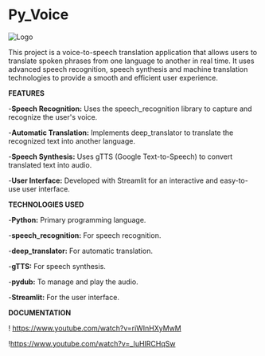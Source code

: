 # Py_Voice

![Logo](https://i.ytimg.com/vi/riWInHXyMwM/maxresdefault.jpg)

This project is a voice-to-speech translation application that allows users to translate spoken phrases from one language to another in real time. It uses advanced speech recognition, speech synthesis and machine translation technologies to provide a smooth and efficient user experience.


**FEATURES**

-**Speech Recognition:** Uses the speech_recognition library to capture and recognize the user's voice.

-**Automatic Translation:** Implements deep_translator to translate the recognized text into another language.

-**Speech Synthesis:** Uses gTTS (Google Text-to-Speech) to convert translated text into audio.

-**User Interface:** Developed with Streamlit for an interactive and easy-to-use user interface.



**TECHNOLOGIES USED**

-**Python:** Primary programming language.

-**speech_recognition:** For speech recognition.

-**deep_translator:** For automatic translation.

-**gTTS:** For speech synthesis.

-**pydub:** To manage and play the audio.

-**Streamlit:** For the user interface.


**DOCUMENTATION**

! https://www.youtube.com/watch?v=riWInHXyMwM

!https://www.youtube.com/watch?v=_IuHIRCHqSw
